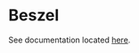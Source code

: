 # Beszel

See documentation located [here][1].

[1]: <https://nicholaswilde.io/homelab/apps/beszel/>
